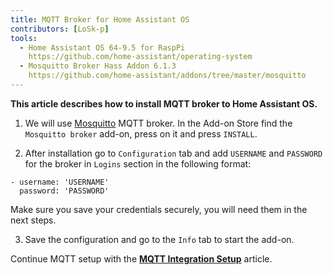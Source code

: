 ```yaml
---
title: MQTT Broker for Home Assistant OS
contributors: [LoSk-p]
tools:
  - Home Assistant OS 64-9.5 for RaspPi 
    https://github.com/home-assistant/operating-system
  - Mosquitto Broker Hass Addon 6.1.3
    https://github.com/home-assistant/addons/tree/master/mosquitto
---
```


**This article describes how to install MQTT broker to Home Assistant OS.**

<robo-wiki-picture src="home-assistant/mqtt_broker_os.png" />

<robo-wiki-video autoplay loop controls :videos="[{src: 'https://crustipfs.live/ipfs/QmaoaTBu3KqwC8NKRSopmF3KQ5BYL8skEfYJjXypcJNdNL', type:'mp4'}]" />

1. We will use [Mosquitto](https://mosquitto.org/) MQTT broker. In the Add-on Store find the `Mosquitto broker` add-on, press on it and press `INSTALL`. 

2. After installation go to `Configuration` tab and add `USERNAME` and `PASSWORD` for the broker in `Logins` section in the following format:

<code-helper copy additionalLine="Mosquitto Broker Options">

```
- username: 'USERNAME'
  password: 'PASSWORD'
```

</code-helper>

<robo-wiki-note type="warning">
  
  Make sure you save your credentials securely, you will need them in the next steps.
  
</robo-wiki-note>

3. Save the configuration and go to the `Info` tab to start the add-on.

Continue MQTT setup with the [**MQTT Integration Setup**](/docs/mqtt-integration) article.
